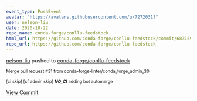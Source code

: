 ```yaml
---
event_type: PushEvent
avatar: "https://avatars.githubusercontent.com/u/7272031?"
user: nelson-liu
date: 2020-10-22
repo_name: conda-forge/conllu-feedstock
html_url: https://github.com/conda-forge/conllu-feedstock/commit/6831595c8730b22135339a5d992048626a507cb8
repo_url: https://github.com/conda-forge/conllu-feedstock
---
```


<a href='https://github.com/nelson-liu' target='_blank'>nelson-liu</a> pushed to <a href='https://github.com/conda-forge/conllu-feedstock' target='_blank'>conda-forge/conllu-feedstock</a>

<small>Merge pull request #31 from conda-forge-linter/conda_forge_admin_30

[ci skip] [cf admin skip] ***NO_CI*** adding bot automerge</small>

<a href='https://github.com/conda-forge/conllu-feedstock/commit/6831595c8730b22135339a5d992048626a507cb8' target='_blank'>View Commit</a>
